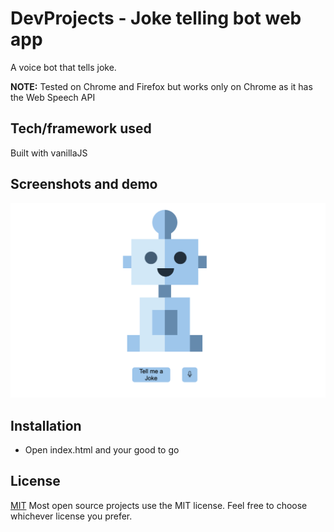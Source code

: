 # DevProjects - Joke telling bot web app

A voice bot that tells joke.

**NOTE:** Tested on Chrome and Firefox but works only on Chrome as it has the Web Speech API

## Tech/framework used

Built with vanillaJS

## Screenshots and demo

![Alt text](resources/screenshot.png?raw=true 'Screenshot')

## Installation

- Open index.html and your good to go

## License

[MIT](https://choosealicense.com/licenses/mit/)
Most open source projects use the MIT license. Feel free to choose whichever license you prefer.

